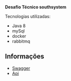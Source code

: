 **Desafio Técnico southsystem**

Tecnologias utilizadas:
- Java 8
- mySql
- docker
- rabbitmq

## Informações
- [Swagger](http://ec2-3-141-21-117.us-east-2.compute.amazonaws.com:8080/swagger-ui/index.html?configUrl=/api-docs/swagger-config#/)
- [Api](http://ec2-3-141-21-117.us-east-2.compute.amazonaws.com:8080)